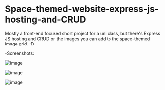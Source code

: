 # Space-themed-website-express-js-hosting-and-CRUD

Mostly a front-end focused short project for a uni class, but there's Express JS hosting and CRUD on the images you can add to the space-themed image grid. :D

-Screenshots:

![image](https://user-images.githubusercontent.com/99949441/210833955-59aae7f3-9531-41b1-a072-38a2e144d7da.png)

![image](https://user-images.githubusercontent.com/99949441/210834111-d48f2f77-6638-43cb-89b3-39f37ea86a97.png)

![image](https://user-images.githubusercontent.com/99949441/210834165-78bc5460-5574-415f-b0f7-d10b9f973560.png)

